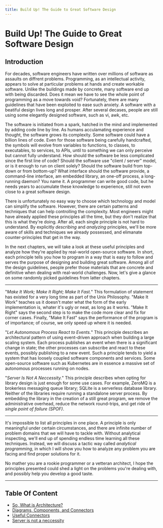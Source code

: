 ```yaml
---
title: Build Up! The Guide to Great Software Design
---
```


# Build Up! The Guide to Great Software Design

## Introduction

For decades, software engineers have written over millions of software as assaults on diffrent problems. Programming, as an intellectual activity, appears to solve at particular problems at hands and create workable software.  Unlike the buildings made by concrete, many software end up with being discarded. Does it mean we have to see the whole point of programming as a move towards void? Fortunately, there are many guidelines that have been exploited to ease such anxiety. A software with a beatiful design lives long and prosper. After several decases, people are still using some elegantly designed software, such as vi, awk, etc.

The software is initiated from a spark, hatched in the mind and implemented by adding code line by line. As humans acculamating experience and thought, the software grows its complexity. Some software could have a billion lines of code. Even for those software being carefully handcrafted, the symbols will evolve from variables to functions, to classes, to executables, to services, to APIs, until to something we can only perceive but cannot fully understand. How should the software be less complicated since the first line of code? Should the software use "client / server" model, or is it enough to run on client solely? Should the software build from top-down or from bottom-up? What interface should the software provide, a command-line interface, am embedded library, an one-off process, a long-running daemon? You name it. A programmer can write good code, but he needs years to accumulate these knowledge to experience, still not even close to a great software design.

There is unfortunately no easy way to choose which technology and model can simplify the software. However, there are certain patterns and techniques that can help controlling the complexity. Most engineers might have already applied these principles all the time, but they don't realize that this is what they're doing. After all, each single principle is not hard to understand. By explicitly *describing* and *analyzing* principles, we'll be more aware of skills and techniques we already possessed, and elimanate counter-principles that get in the way. 

In the next chapters, we will take a look at these useful principles and analyze how they're applied by real-world open-source software. In short, each principle tells you how to program in a way that is easy to follow and serves the purpose of designing and building great software. Among all of the design guidelines, people prefer those materials that are concrete and definitive when dealing with real-world challenges. Now, let's give a glance on some randomly picked guidelines from latter chapters.

------

"*Make It Work; Make It Right; Make It Fast.*" This formulation of statement has existed for a very long time as part of the Unix Philosophy. "Make It Work" teaches us it doesn't mater what the form of the early implementation is, whater it's ugly or neat, as long as it works. "Make It Right" says the second step is to make the code more clear and fix for corner cases. Finally, "Make It Fast" says the performance of the program is of importance; of course, we only speed up where it is needed.

"*Let Autonomous Process React to Events.*" This principle describes an architectural pattern of using event-driven approach when building a large scaling system. Each process publishes an event when there is a significant change in state; the other processes can subscribe and react to these events, possibly publishing to a new event. Such a principle tends to yield a system that has loosely coupled software components and services. Some open-source software such as Kubernetes are in essence a massive set of autonomous processes running on nodes.

"*Server Is Not A Neccessity.*" This principle describes when opting for library design is just enough for some use cases. For example, ZeroMQ is a brokerless messaging queue library; SQLite is a serverless database library. Neither of the libraries require running a standalone server process. By embedding the library in the creation of a still great program, we remove the administrative overhead, reduce the network round-trips, and get ride of *single point of failure (SPOF)*.

------

It's impossible to list all principles in one place. A principle is only meaningful under certain circumstances, and there are infinite number of problem domains that we will have to tackle with. Without analytical inspecting, we'll end up of spending endless time learning all these techniques. Instead, we will discuss a tactic way called *analytical programming*, in which I will show you how to analyze any problem you are facing and find proper solutions for it.

No mather you are a rookie programmer or a vetteran architect, I hope the principles presented could shed a light on the problems you're dealing with, and possibly help you develop a good taste.

---

## Table Of Content

* [So, What is Architecture?](what-is-architecture.md)
* [Diagrams, Components, and Connectors](diagrams-components-connectors.md)
* [Useful Connectors](useful-connectors.md)
* [Server is not a neccessity](server-is-not-a-neccessity.md)

